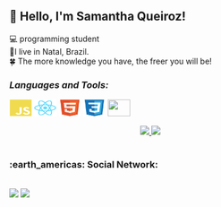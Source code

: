 ## :sunflower: Hello, I'm Samantha Queiroz!

:computer: programming student <br/>
 :ocean:I live in Natal, Brazil. <br/>
 :four_leaf_clover: The more knowledge you have, the freer you will be!
 <h3>
 <i>Languages and Tools:</i>
 </h3>
<div style="display: inline_block">
  <img align="center" alt="Samantha-Js" height="30" width="40" src="https://raw.githubusercontent.com/devicons/devicon/master/icons/javascript/javascript-plain.svg">
  <img align="center" alt="Samantha-React" height="30" width="40" src="https://raw.githubusercontent.com/devicons/devicon/master/icons/react/react-original.svg">
  <img align="center" alt="Samantha-HTML" height="30" width="40" src="https://raw.githubusercontent.com/devicons/devicon/master/icons/html5/html5-original.svg">
  <img align="center" alt="Samantha-CSS" height="30" width="40" src="https://raw.githubusercontent.com/devicons/devicon/master/icons/css3/css3-original.svg">
  <img align="center" height="30" width="40" src="https://cdn.jsdelivr.net/gh/devicons/devicon/icons/vscode/vscode-original.svg" />
  </div>
  <br/>
  <div align="center">
  <a href="https://github.com/SamanthaQueiroz?tab=repositories">
  <img height="auto" width="49%" src="https://github-readme-stats.vercel.app/api?username=SamanthaQueiroz&show_icons=true&theme=dracula&include_all_commits=true&count_private=true"/>
  <img height="auto" width="49%" src="https://github-readme-stats.vercel.app/api/top-langs/?username=SamanthaQueiroz&layout=compact&langs_count=7&theme=dracula"/>
  </a>
</div>
<br/>
<h3> :earth_americas: Social Network: </h3/> <br/>
<a href="https://www.linkedin.com/in/samantha-queiroz-b94533230/" target="_blank"><img src="https://img.shields.io/badge/-LinkedIn-%230077B5?style=for-the-badge&logo=linkedin&logoColor=white" target="_blank"></a> 
 <a href = "mailto:ssequeiroz@gmail.com"><img src="https://img.shields.io/badge/-Gmail-%23333?style=for-the-badge&logo=gmail&logoColor=white" target="_blank"></a>
  
